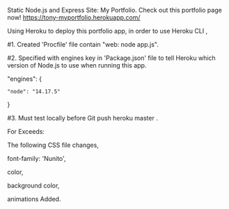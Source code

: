  Static Node.js and Express Site: My Portfolio.
 Check out this portfolio page now!
 https://tony-myportfolio.herokuapp.com/
 
 Using Heroku to deploy this portfolio app, in order to use Heroku CLI ,
 
 #1. Created 'Procfile' file contain "web: node app.js".
 
 #2. Specified with engines key in 'Package.json' file to tell Heroku which version of Node.js to use when running this app.
 
 "engines": 
 {
 
    "node": "14.17.5"
 }
 
 #3. Must test locally before Git push heroku master .
 
 For Exceeds:
 
 The following CSS file changes,
 
 font-family: 'Nunito',
 
 color,
 
 background color,
 
 animations Added.
 

 
